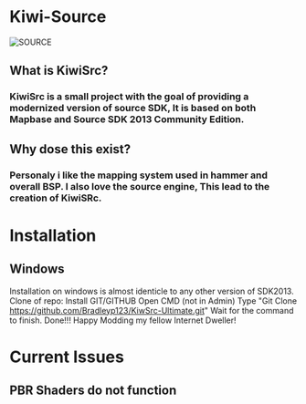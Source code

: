 # **Kiwi-Source**
![SOURCE](https://github.com/Bradleyp123/Kiwi-Source/assets/87635756/0ad57f7a-82fb-4077-8d73-40e69dbc1d09)

## What is KiwiSrc?
### KiwiSrc is a small project with the goal of providing a modernized version of source SDK, It is based on both Mapbase and Source SDK 2013 Community Edition. 

## Why dose this exist?
### Personaly i like the mapping system used in hammer and overall BSP. I also love the source engine, This lead to the creation of KiwiSRc.


# Installation

## Windows
Installation on windows is almost identicle to any other version of SDK2013. Clone of repo:
Install GIT/GITHUB
Open CMD (not in Admin)
Type "Git Clone https://github.com/Bradleyp123/KiwSrc-Ultimate.git"
Wait for the command to finish.
Done!!!
Happy Modding my fellow Internet Dweller!


# Current Issues 
## PBR Shaders do not function




















